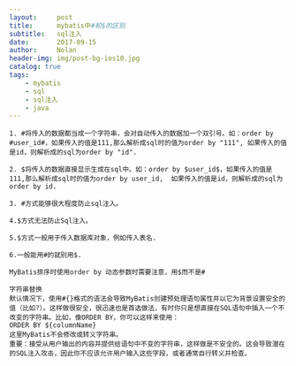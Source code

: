 ```yaml
---
layout:     post
title:      mybatis中#和$的区别
subtitle:   sql注入
date:       2017-09-15
author:     Nolan
header-img: img/post-bg-ios10.jpg
catalog: true
tags:
    - mybatis
    - sql
    - sql注入
    - java
---
```

	
	1. #将传入的数据都当成一个字符串，会对自动传入的数据加一个双引号。如：order by #user_id#，如果传入的值是111,那么解析成sql时的值为order by "111", 如果传入的值是id，则解析成的sql为order by "id".
	
	2. $将传入的数据直接显示生成在sql中。如：order by $user_id$，如果传入的值是111,那么解析成sql时的值为order by user_id,  如果传入的值是id，则解析成的sql为order by id.
	
	3. #方式能够很大程度防止sql注入。
	
	4.$方式无法防止Sql注入。
	
	5.$方式一般用于传入数据库对象，例如传入表名.
	
	6.一般能用#的就别用$.
	
	MyBatis排序时使用order by 动态参数时需要注意，用$而不是#
	
	字符串替换
	默认情况下，使用#{}格式的语法会导致MyBatis创建预处理语句属性并以它为背景设置安全的值（比如?）。这样做很安全，很迅速也是首选做法，有时你只是想直接在SQL语句中插入一个不改变的字符串。比如，像ORDER BY，你可以这样来使用：
	ORDER BY ${columnName}
	这里MyBatis不会修改或转义字符串。
	重要：接受从用户输出的内容并提供给语句中不变的字符串，这样做是不安全的。这会导致潜在的SQL注入攻击，因此你不应该允许用户输入这些字段，或者通常自行转义并检查。